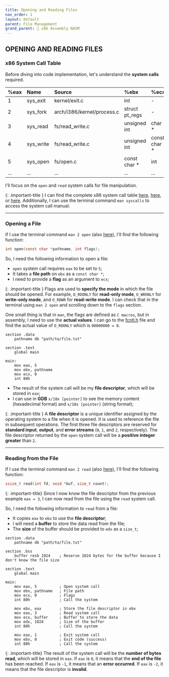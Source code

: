 ```yaml
---
title: Opening and Reading Files
nav_order: 1
layout: default
parent: File Management
grand_parent: 🔲 x86 Assembly NASM
---
```


## **OPENING AND READING FILES**

### **x86 System Call Table**

Before diving into code implementation, let's understand the **system calls** required.

| %eax | Name      | Source                     | %ebx             | %ecx              | %edx    | %esx | %edi |
|:-----|:----------|:---------------------------|:-----------------|:------------------|:--------|:-----|:-----|
| 1    | sys_exit  | kernel/exit.c              | int              | -                 | -       | -    | -    |
| 2    | sys_fork  | arch/i386/kernel/process.c | struct pt_regs   | -                 | -       | -    | -    |
| 3    | sys_read  | fs/read_write.c            | unsigned int     | char *            | size_t  | -    | -    |
| 4    | sys_write | fs/read_write.c            | unsigned int     | const char *      | size_t  | -    | -    |
| 5    | sys_open  | fs/open.c                  | const char *     | int               | int     | -    | -    |
| ...  | ...       | ...                        | ...              | ...               | ...     | ...  | ...  |

I'll focus on the `open` and `read` system calls for file manipulation.

{: .important-title }
I can find the complete x86 system call table [here](https://faculty.nps.edu/cseagle/assembly/sys_call.html), [here](https://chromium.googlesource.com/chromiumos/docs/+/master/constants/syscalls.md), or [here](https://blog.rchapman.org/posts/Linux_System_Call_Table_for_x86_64/). Additionally, I can use the terminal command `man syscalls` to access the system call manual.

----

### **Opening a File**

If I use the terminal command `man 2 open` (also [here](https://man7.org/linux/man-pages/man2/open.2.html)), I'll find the following function:

```c
int open(const char *pathname, int flags);
```

So, I need the following information to open a file:
- `open` system call requires `eax` to be set to `5`;
- It takes a **file path** on `ebx` as a `const char *`;
- I need to provide a **flag** as an argument to `ecx`;

{: .important-title }
Flags are used to **specify the mode** in which the file should be opened. For example, `O_RDONLY` for **read-only mode**, `O_WRONLY` for **write-only mode**, and `O_RDWR` for **read-write mode**. I can check that in the terminal using `man 2 open` and scrolling down to the `flags` section.

One small thing is that in `man`, the flags are defined as `C macros`, but in assembly, I need to use the **actual values**. I can go to the [fcntl.h](https://sites.uclouvain.be/SystInfo/usr/include/asm-generic/fcntl.h.html) file and find the actual value of `O_RDONLY` which is `00000000 = 0`.

```
section .data
    pathname db "path/to/file.txt"

section .text
    global main

main:
    mov eax, 5
    mov ebx, pathname
    mov ecx, 0
    int 80h
```

- The result of the system call will be my **file descriptor**, which will be stored in `eax`;
- I can use in **GDB** `x/10x [pointer]` to see the memory content (hexadecimal format) and  `x/10s [pointer]` (string format);

{: .important-title }
A **file descriptor** is a unique identifier assigned by the operating system to a file when it is opened. It is used to reference the file in subsequent operations. The first three file descriptors are reserved for **standard input**, **output**, and **error streams** (`0`, `1`, and `2`, respectively). The file descriptor returned by the `open` system call will be a **positive integer greater** than `2`.

----

### **Reading from the File**

If I use the terminal command `man 2 read` (also [here](https://man7.org/linux/man-pages/man2/read.2.html)), I'll find the following function:

```c
ssize_t read(int fd, void *buf, size_t count);
```

{: .important-title}
Since I now know the file descriptor from the previous example `eax = 3`, I can now read from the file using the `read` system call.

So, I need the following information to `read` from a file:
- It copies `eax` to `ebx` to use the **file descriptor**;
- I will need a **buffer** to store the data read from the file;
- The **size** of the buffer should be provided to `edx` as a `size_t`;

```
section .data
    pathname db "path/to/file.txt"

section .bss
    buffer resb 1024    ; Reserve 1024 bytes for the buffer because I don't know the file size

section .text
    global main

main:
    mov eax, 5          ; Open system call
    mov ebx, pathname   ; File path
    mov ecx, 0          ; Flags
    int 80h             ; Call the system

    mov ebx, eax        ; Store the file descriptor in ebx
    mov eax, 3          ; Read system call
    mov ecx, buffer     ; Buffer to store the data
    mov edx, 1024       ; Size of the buffer
    int 80h             ; Call the system

    mov eax, 1          ; Exit system call
    mov ebx, 0          ; Exit code (success)
    int 80h             ; Call the system
```

{: .important-title}
The result of the system call will be the **number of bytes read**, which will be stored in `eax`. If `eax` is `0`, it means that the **end of the file** has been reached. If `eax` is `-1`, it means that an **error occurred**. If `eax` is `-2`, it means that the file descriptor is **invalid**.